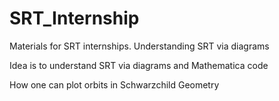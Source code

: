 # SRT_Internship
Materials for SRT internships. Understanding SRT via diagrams


Idea is to understand SRT via diagrams and Mathematica code

How one can plot orbits in Schwarzchild Geometry

